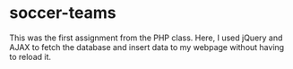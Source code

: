 # soccer-teams
This was the first assignment from the PHP class.
Here, I used jQuery and AJAX to fetch the database and insert data to my webpage without having to reload it.
